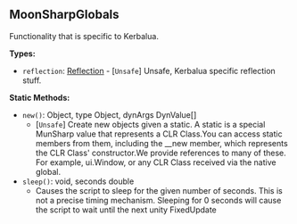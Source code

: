 ## MoonSharpGlobals

Functionality that is specific to Kerbalua.


**Types:**
- `reflection`: [Reflection](Reflection.md) - \[`Unsafe`\] Unsafe, Kerbalua specific reflection stuff.

**Static Methods:**
- `new()`: Object, type Object, dynArgs DynValue[]
  - \[`Unsafe`\] Create new objects given a static. A static is a special MunSharp value that represents a CLR Class.You can access static members from them, including the __new member, which represents the CLR Class' constructor.We provide references to many of these. For example, ui.Window, or any CLR Class received via the native global.
- `sleep()`: void, seconds double
  - Causes the script to sleep for the given number of seconds. This is not a precise timing mechanism. Sleeping for 0 seconds will cause the script to wait until the next unity FixedUpdate
